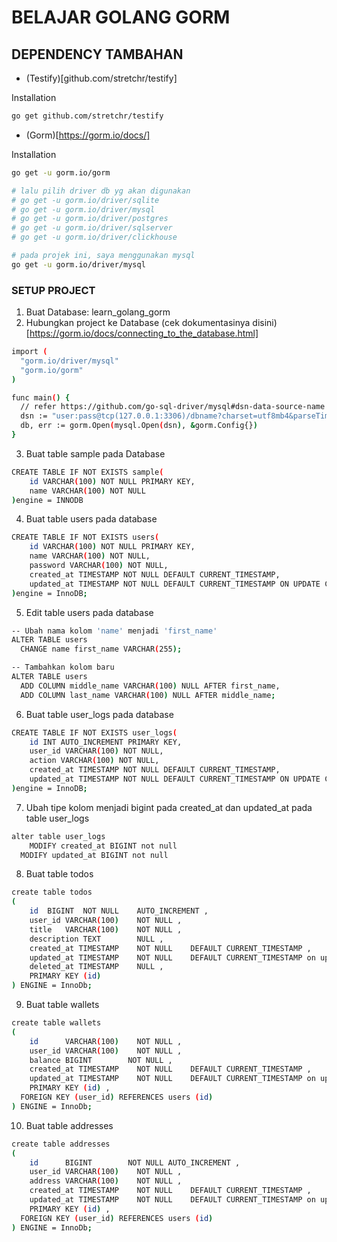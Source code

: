 # BELAJAR GOLANG GORM

## DEPENDENCY TAMBAHAN

- (Testify)[github.com/stretchr/testify]

Installation

```bash
go get github.com/stretchr/testify
```

- (Gorm)[https://gorm.io/docs/]

Installation

```bash
go get -u gorm.io/gorm

# lalu pilih driver db yg akan digunakan
# go get -u gorm.io/driver/sqlite
# go get -u gorm.io/driver/mysql
# go get -u gorm.io/driver/postgres
# go get -u gorm.io/driver/sqlserver
# go get -u gorm.io/driver/clickhouse

# pada projek ini, saya menggunakan mysql
go get -u gorm.io/driver/mysql
```

### SETUP PROJECT

1. Buat Database: learn_golang_gorm
2. Hubungkan project ke Database
   (cek dokumentasinya disini)[https://gorm.io/docs/connecting_to_the_database.html]

```bash
import (
  "gorm.io/driver/mysql"
  "gorm.io/gorm"
)

func main() {
  // refer https://github.com/go-sql-driver/mysql#dsn-data-source-name for details
  dsn := "user:pass@tcp(127.0.0.1:3306)/dbname?charset=utf8mb4&parseTime=True&loc=Local"
  db, err := gorm.Open(mysql.Open(dsn), &gorm.Config{})
}
```

3. Buat table sample pada Database

```bash
CREATE TABLE IF NOT EXISTS sample(
    id VARCHAR(100) NOT NULL PRIMARY KEY,
    name VARCHAR(100) NOT NULL
)engine = INNODB
```

4. Buat table users pada database

```bash
CREATE TABLE IF NOT EXISTS users(
    id VARCHAR(100) NOT NULL PRIMARY KEY,
    name VARCHAR(100) NOT NULL,
    password VARCHAR(100) NOT NULL,
    created_at TIMESTAMP NOT NULL DEFAULT CURRENT_TIMESTAMP,
    updated_at TIMESTAMP NOT NULL DEFAULT CURRENT_TIMESTAMP ON UPDATE CURRENT_TIMESTAMP
)engine = InnoDB;
```

5. Edit table users pada database

```bash
-- Ubah nama kolom 'name' menjadi 'first_name'
ALTER TABLE users
  CHANGE name first_name VARCHAR(255);

-- Tambahkan kolom baru
ALTER TABLE users
  ADD COLUMN middle_name VARCHAR(100) NULL AFTER first_name,
  ADD COLUMN last_name VARCHAR(100) NULL AFTER middle_name;

```

6. Buat table user_logs pada database

```bash
CREATE TABLE IF NOT EXISTS user_logs(
    id INT AUTO_INCREMENT PRIMARY KEY,
    user_id VARCHAR(100) NOT NULL,
    action VARCHAR(100) NOT NULL,
    created_at TIMESTAMP NOT NULL DEFAULT CURRENT_TIMESTAMP,
    updated_at TIMESTAMP NOT NULL DEFAULT CURRENT_TIMESTAMP ON UPDATE CURRENT_TIMESTAMP
)engine = InnoDB;
```

7. Ubah tipe kolom menjadi bigint pada created_at dan updated_at pada table user_logs

```bash
alter table user_logs
	MODIFY created_at BIGINT not null
  MODIFY updated_at BIGINT not null
```

8. Buat table todos

```bash
create table todos
(
	id	BIGINT	NOT NULL	AUTO_INCREMENT ,
	user_id VARCHAR(100)	NOT NULL ,
	title 	VARCHAR(100)	NOT NULL ,
	description TEXT		NULL ,
	created_at TIMESTAMP	NOT NULL	DEFAULT CURRENT_TIMESTAMP ,
	updated_at TIMESTAMP	NOT NULL	DEFAULT CURRENT_TIMESTAMP on update CURRENT_TIMESTAMP,
	deleted_at TIMESTAMP	NULL ,
	PRIMARY KEY (id)
) ENGINE = InnoDb;
```

9. Buat table wallets

```bash
create table wallets
(
	id	    VARCHAR(100)	NOT NULL ,
	user_id VARCHAR(100)	NOT NULL ,
	balance BIGINT	      NOT NULL ,
	created_at TIMESTAMP	NOT NULL	DEFAULT CURRENT_TIMESTAMP ,
	updated_at TIMESTAMP	NOT NULL	DEFAULT CURRENT_TIMESTAMP on update CURRENT_TIMESTAMP,
	PRIMARY KEY (id) ,
  FOREIGN KEY (user_id) REFERENCES users (id)
) ENGINE = InnoDb;
```

10. Buat table addresses

```bash
create table addresses
(
	id	    BIGINT	      NOT NULL AUTO_INCREMENT ,
	user_id VARCHAR(100)	NOT NULL ,
	address VARCHAR(100)	NOT NULL ,
	created_at TIMESTAMP	NOT NULL	DEFAULT CURRENT_TIMESTAMP ,
	updated_at TIMESTAMP	NOT NULL	DEFAULT CURRENT_TIMESTAMP on update CURRENT_TIMESTAMP,
	PRIMARY KEY (id) ,
  FOREIGN KEY (user_id) REFERENCES users (id)
) ENGINE = InnoDb;
```
